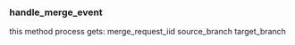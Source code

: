 ###  handle_merge_event
 this method process gets:
	 merge_request_iid
	 source_branch
	 target_branch
	